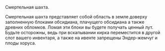 Смертельная шахта.

Смертельная шахта представляет собой область в земле доверху заполненную блоками обсидиана, плачущего обсидиана а также древних обломков. Ломая эти блоки вы будете получать ценный лут. Будьте осторожны, ведь при вскапывании кирка переместится в другой слот вашего инвентаря, а также на ивенте запрещены Эндер-жемчуг и плоды хоруса.
